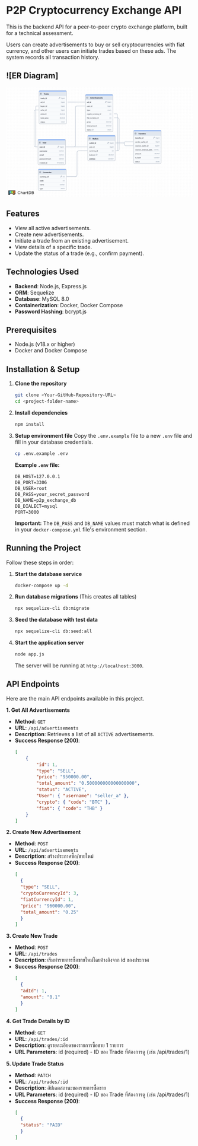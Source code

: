 # P2P Cryptocurrency Exchange API

This is the backend API for a peer-to-peer crypto exchange platform, built for a technical assessment.

Users can create advertisements to buy or sell cryptocurrencies with fiat currency, and other users can initiate trades based on these ads. The system records all transaction history.

## ![ER Diagram]
![ER Diagram](./docs/er_diagram.png)

## Features

- View all active advertisements.
- Create new advertisements.
- Initiate a trade from an existing advertisement.
- View details of a specific trade.
- Update the status of a trade (e.g., confirm payment).
  
## Technologies Used

- **Backend**: Node.js, Express.js
- **ORM**: Sequelize
- **Database**: MySQL 8.0
- **Containerization**: Docker, Docker Compose
- **Password Hashing**: bcrypt.js

## Prerequisites

- Node.js (v18.x or higher)
- Docker and Docker Compose

## Installation & Setup

1.  **Clone the repository**
    ```sh
    git clone <Your-GitHub-Repository-URL>
    cd <project-folder-name>
    ```

2.  **Install dependencies**
    ```sh
    npm install
    ```

3.  **Setup environment file**
    Copy the `.env.example` file to a new `.env` file and fill in your database credentials.
    ```sh
    cp .env.example .env
    ```
    **Example `.env` file:**
    ```env
    DB_HOST=127.0.0.1
    DB_PORT=3306
    DB_USER=root
    DB_PASS=your_secret_password
    DB_NAME=p2p_exchange_db
    DB_DIALECT=mysql
    PORT=3000
    ```
    **Important:** The `DB_PASS` and `DB_NAME` values must match what is defined in your `docker-compose.yml` file's environment section.

## Running the Project

Follow these steps in order:

1.  **Start the database service**
    ```sh
    docker-compose up -d
    ```

2.  **Run database migrations** (This creates all tables)
    ```sh
    npx sequelize-cli db:migrate
    ```

3.  **Seed the database with test data**
    ```sh
    npx sequelize-cli db:seed:all
    ```

4.  **Start the application server**
    ```sh
    node app.js
    ```
    The server will be running at `http://localhost:3000`.

##  API Endpoints

Here are the main API endpoints available in this project.

**1. Get All Advertisements**
- **Method**: `GET`
- **URL**: `/api/advertisements`
- **Description**: Retrieves a list of all `ACTIVE` advertisements.
- **Success Response (200)**:
  ```json
  [
      {
          "id": 1,
          "type": "SELL",
          "price": "950000.00",
          "total_amount": "0.500000000000000000",
          "status": "ACTIVE",
          "User": { "username": "seller_a" },
          "crypto": { "code": "BTC" },
          "fiat": { "code": "THB" }
      }
  ]

**2. Create New Advertisement**
- **Method**: `POST`
- **URL**: `/api/advertisements`
- **Description**: สร้างประกาศซื้อ/ขายใหม่
- **Success Response (200)**:
  ```json
  [
    {
    "type": "SELL",
    "cryptoCurrencyId": 3,
    "fiatCurrencyId": 1,
    "price": "960000.00",
    "total_amount": "0.25"
    }
  ]

**3. Create New Trade**
- **Method**: `POST`
- **URL**: `/api/trades`
- **Description**: เริ่มทำรายการซื้อขายใหม่โดยอ้างอิงจาก id ของประกาศ
- **Success Response (200)**:
  ```json
  [
    {
    "adId": 1,
    "amount": "0.1"
    }
  ]

**4. Get Trade Details by ID**
- **Method**: `GET`
- **URL**: `/api/trades/:id`
- **Description**: ดูรายละเอียดของรายการซื้อขาย 1 รายการ
- **URL Parameters**: id (required) - ID ของ Trade ที่ต้องการดู (เช่น /api/trades/1)

**5. Update Trade Status**
- **Method**: `PATCH`
- **URL**: `/api/trades/:id`
- **Description**: อัปเดตสถานะของรายการซื้อขาย
- **URL Parameters**: id (required) - ID ของ Trade ที่ต้องการดู (เช่น /api/trades/1)
- **Success Response (200)**:
  ```json
  [
    {
    "status": "PAID"
    }
  ]

